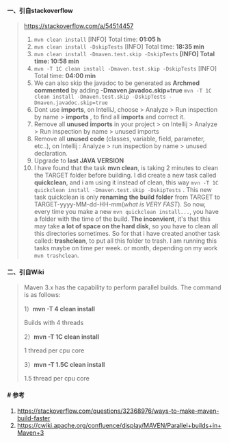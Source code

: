 #### 一、引自stackoverflow

> https://stackoverflow.com/a/54514457
> 
> 1. `mvn clean install` [INFO] Total time: **01:05 h**
> 2. `mvn clean install -DskipTests` [INFO] Total time: **18:35 min**
> 3. `mvn clean install -Dmaven.test.skip -DskipTests` **[INFO] Total time: 10:58 min**
> 4. `mvn -T 1C clean install -Dmaven.test.skip -DskipTests` [INFO] Total time: **04:00 min**
> 5. We can also skip the javadoc to be generated as **Archmed commented** by adding **-Dmaven.javadoc.skip=true** `mvn -T 1C clean install -Dmaven.test.skip -DskipTests -Dmaven.javadoc.skip=true`
> 6. Dont use **imports**, on IntelliJ, choose > Analyze > Run inspection by name > **imports** , to find all **imports** and correct it.
> 7. Remove all **unused imports** in your project > on Intellij > Analyze > Run inspection by name > unused imports
> 8. Remove all **unused code** (classes, variable, field, parameter, etc..), on Intellij : Analyze > run inspection by name > unused declaration.
> 9. Upgrade to **last JAVA VERSION**
> 10. I have found that the task **mvn clean**, is taking 2 minutes to clean the TARGET folder before building. I did create a new task called **quickclean**, and i am using it instead of clean, this way `mvn -T 1C quickclean install -Dmaven.test.skip -DskipTests` . This new task quickclean is only **renaming the build folder** from TARGET to TARGET-yyyy-MM-dd-HH-mm(*what is VERY FAST*). So now, every time you make a new `mvn quickclean install...`, you have a folder with the time of the build. **The inconvient**, it's that this may take **a lot of space on the hard disk**, so you have to clean all this directories sometimes. So for that i have created another task called: **trashclean**, to put all this folder to trash. I am running this tasks maybe on time per week. or month, depending on my work `mvn trashclean`.

#### 二、引自Wiki

> Maven 3.x has the capability to perform parallel builds. The command is as follows:
> 
> 1）**mvn -T 4 clean install**
> 
> Builds with 4 threads
> 
> 2）**mvn -T 1C clean install**
> 
> 1 thread per cpu core
> 
> 3）**mvn -T 1.5C clean install**
> 
> 1.5 thread per cpu core

#### # 参考

1. https://stackoverflow.com/questions/32368976/ways-to-make-maven-build-faster
2. https://cwiki.apache.org/confluence/display/MAVEN/Parallel+builds+in+Maven+3